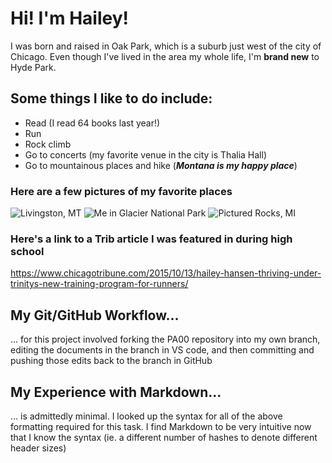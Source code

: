 # Hi! I'm Hailey!
I was born and raised in Oak Park, which is a suburb just west of the city of Chicago.
Even though I've lived in the area my whole life, I'm **brand new** to Hyde Park.

## Some things I like to do include:
- Read (I read 64 books last year!)
- Run
- Rock climb
- Go to concerts (my favorite venue in the city is Thalia Hall)
- Go to mountainous places and hike (***Montana is my happy place***)

### Here are a few pictures of my favorite places
![Livingston, MT](https://github.com/user-attachments/assets/0feaba69-52ef-480a-945a-f11f2038e143)
![Me in Glacier National Park](https://github.com/user-attachments/assets/fdc2ddd8-5a96-407a-9166-6486643b16bf)
![Pictured Rocks, MI](https://github.com/user-attachments/assets/9bf4f3bd-48bb-4d89-aa2a-28278dcc4440)

### Here's a link to a Trib article I was featured in during high school
<https://www.chicagotribune.com/2015/10/13/hailey-hansen-thriving-under-trinitys-new-training-program-for-runners/>

## My Git/GitHub Workflow...
... for this project involved forking the PA00 repository into my own branch, editing the documents in the branch in VS code,
and then committing and pushing those edits back to the branch in GitHub

## My Experience with Markdown...
... is admittedly minimal. I looked up the syntax for all of the above formatting required for this task.
I find Markdown to be very intuitive now that I know the syntax (ie. a different number of hashes to denote different 
header sizes)